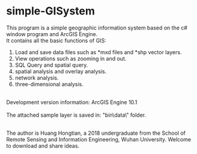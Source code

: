 # simple-GISystem
This program is a simple geographic information system based on the c# window program and ArcGIS Engine. <br>
It contains all the basic functions of GIS: <br>
1. Load and save data files such as *mxd files and *shp vector layers.<br>
2. View operations such as zooming in and out.<br>
3. SQL Query and spatial query.<br>
4. spatial analysis and overlay analysis.<br>
5. network analysis.<br>
6. three-dimensional analysis.<br>
<br>
Development version information: ArcGIS Engine 10.1 <br>
<br>
The attached sample layer is saved in: "bin\data\" folder.<br><br>

The author is Huang Hongtian, a 2018 undergraduate from the School of Remote Sensing and Information Engineering, Wuhan University. Welcome to download and share ideas.
